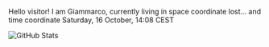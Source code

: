 Hello visitor! I am Giammarco, currently living in space coordinate lost... and time coordinate Saturday, 16 October, 14:08 CEST

![GitHub Stats](https://github-readme-stats.vercel.app/api?username=grcasanova)
